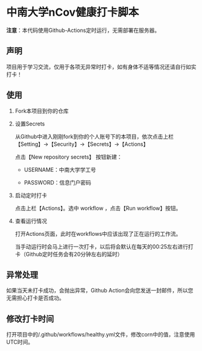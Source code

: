 # 中南大学nCov健康打卡脚本

**注意**：本代码使用Github-Actions定时运行，无需部署在服务器。

## 声明

项目用于学习交流，仅用于各项无异常时打卡，如有身体不适等情况还请自行如实打卡！

## 使用

1. Fork本项目到你的仓库
   
2. 设置Secrets
   
    从Github中进入刚刚fork到你的个人账号下的本项目，依次点击上栏 【Setting】->【Security】->【Secrets】->【Actions】
    
    点击【New repository secrets】 按钮新建：

   * USERNAME：中南大学学工号

   * PASSWORD：信息门户密码

3. 启动定时打卡

    点击上栏【Actions】。选中 workflow ，点击【Run workflow】按钮。

4. 查看运行情况

    打开Actions页面，此时在workflows中应该出现了正在运行的工作流。
    
    当手动运行时会马上进行一次打卡，以后将会默认在每天的00:25左右进行打卡（Github定时任务会有20分钟左右的延时）

## 异常处理

如果当天未打卡成功，会抛出异常，Github Action会向您发送一封邮件，所以您无需担心打卡是否成功。

## 修改打卡时间

打开项目中的/.github/workflows/healthy.yml文件，修改corn中的值，注意使用UTC时间。

